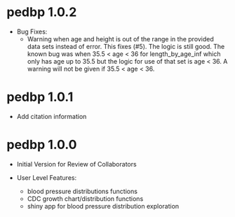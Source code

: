 # pedbp 1.0.2

* Bug Fixes:
  - Warning when age and height is out of the range in the provided data sets
    instead of error.  This fixes (#5).  The logic is still good.  The known bug
    was when 35.5 < age < 36 for length_by_age_inf which only has age up to 35.5
    but the logic for use of that set is age < 36.  A warning will not be given
    if 35.5 < age < 36.


# pedbp 1.0.1

* Add citation information

# pedbp 1.0.0

* Initial Version for Review of Collaborators

* User Level Features:

  * blood pressure distributions functions
  * CDC growth chart/distribution functions
  * shiny app for blood pressure distribution exploration

